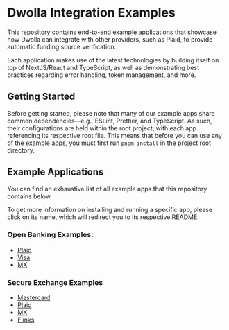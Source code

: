 # Dwolla Integration Examples

This repository contains end-to-end example applications that showcase how Dwolla can integrate with other providers, such as Plaid, to provide automatic funding source verification. 

Each application makes use of the latest technologies by building itself on top of NextJS/React and TypeScript, as well as demonstrating best practices regarding error handling, token management, and more.

## Getting Started

Before getting started, please note that many of our example apps share common dependencies—e.g., ESLint, Prettier, and TypeScript. As such, their configurations are held within the root project, with each app referencing its respective root file. This means that before you can use any of the example apps, you must first run `pnpm install` in the project root directory.

## Example Applications

You can find an exhaustive list of all example apps that this repository contains below.

To get more information on installing and running a specific app, please click on its name, which will redirect you to its respective README.

### Open Banking Examples:
 * [Plaid](https://github.com/Dwolla/integration-examples/tree/main/packages/open-banking/plaid)
 * [Visa](https://github.com/Dwolla/integration-examples/tree/main/packages/open-banking/visa)
 * [MX](https://github.com/Dwolla/integration-examples/tree/main/packages/open-banking/mx)

### Secure Exchange Examples
* [Mastercard](https://github.com/Dwolla/integration-examples/tree/main/packages/secure-token-exchange/mastercard)
* [Plaid](https://github.com/Dwolla/integration-examples/tree/main/packages/secure-token-exchange/plaid)
* [MX](https://github.com/Dwolla/integration-examples/tree/main/packages/secure-token-exchange/mx)
* [Flinks](https://github.com/Dwolla/integration-examples/tree/main/packages/secure-token-exchange/flinks)
